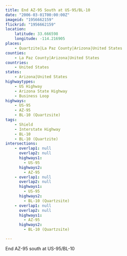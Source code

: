 ```yaml
---
title: End AZ-95 South at US-95/BL-10
date: "2006-03-01T00:00:00Z"
imageid: "1956662159"
flickrid: "1956662159"
location:
    latitude: 33.666598
    longitude: -114.216905
places:
    - Quartzite|La Paz County|Arizona|United States
counties:
    - La Paz County|Arizona|United States
countries:
    - United States
states:
    - Arizona|United States
highwaytypes:
    - US Highway
    - Arizona State Highway
    - Business Loop
highways:
    - US-95
    - AZ-95
    - BL-10 (Quartzsite)
tags:
    - Shield
    - Interstate Highway
    - BL-10
    - BL-10 (Quartzite)
intersections:
    - overlap1: null
      overlap2: null
      highways1:
        - US-95
      highways2:
        - AZ-95
    - overlap1: null
      overlap2: null
      highways1:
        - US-95
      highways2:
        - BL-10 (Quartzsite)
    - overlap1: null
      overlap2: null
      highways1:
        - AZ-95
      highways2:
        - BL-10 (Quartzsite)

---
```

End AZ-95 south at US-95/BL-10
